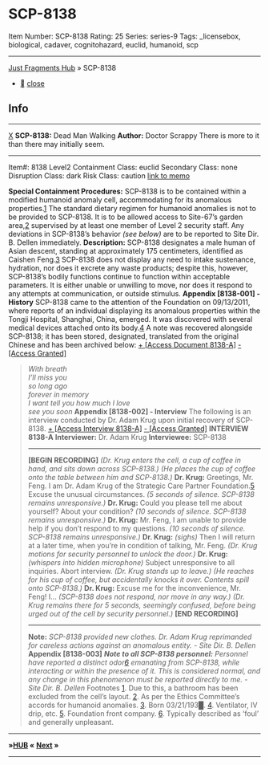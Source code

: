 # SCP-8138
Item Number: SCP-8138
Rating: 25
Series: series-9
Tags: _licensebox, biological, cadaver, cognitohazard, euclid, humanoid, scp

---

[Just Fragments Hub](/just-fragments-hub) » SCP-8138
  * [](javascript:;)
[close](javascript:;)
## Info
* * *
[X](javascript:;)
**SCP-8138:** Dead Man Walking
**Author:** Doctor Scrappy
There is more to it than there may initially seem.
* * *

Item#: 8138
Level2
Containment Class:
euclid
Secondary Class:
none
Disruption Class:
dark
Risk Class:
caution
[link to memo](/classification-committee-memo)  

**Special Containment Procedures:** SCP-8138 is to be contained within a modified humanoid anomaly cell, accommodating for its anomalous properties.[1](javascript:;) The standard dietary regimen for humanoid anomalies is not to be provided to SCP-8138. It is to be allowed access to Site-67’s garden area,[2](javascript:;) supervised by at least one member of Level 2 security staff. Any deviations in SCP-8138’s behavior _(see below)_ are to be reported to Site Dir. B. Dellen immediately.
**Description:** SCP-8138 designates a male human of Asian descent, standing at approximately 175 centimeters, identified as Caishen Feng.[3](javascript:;) SCP-8138 does not display any need to intake sustenance, hydration, nor does it excrete any waste products; despite this, however, SCP-8138’s bodily functions continue to function within acceptable parameters.
It is either unable or unwilling to move, nor does it respond to any attempts at communication, or outside stimulus.
**Appendix [8138-001] - History**
SCP-8138 came to the attention of the Foundation on 09/13/2011, where reports of an individual displaying its anomalous properties within the Tongji Hospital, Shanghai, China, emerged. It was discovered with several medical devices attached onto its body.[4](javascript:;)
A note was recovered alongside SCP-8138; it has been stored, designated, translated from the original Chinese and has been archived below:
[\+ [Access Document 8138-A]](javascript:;)
[\- [Access Granted]](javascript:;)
> _With breath_  
>  _I’ll miss you_  
>  _so long ago_  
>  _forever in memory_  
>  _I want tell you how much I love_  
>  _see you soon_
**Appendix [8138-002] - Interview**
The following is an interview conducted by Dr. Adam Krug upon initial recovery of SCP-8138.
[\+ [Access Interview 8138-A]](javascript:;)
[\- [Access Granted]](javascript:;)
> **INTERVIEW 8138-A**
> **Interviewer:** Dr. Adam Krug
> **Interviewee:** SCP-8138
> * * *
> **[BEGIN RECORDING]**
> _(Dr. Krug enters the cell, a cup of coffee in hand, and sits down across SCP-8138.)_
> _(He places the cup of coffee onto the table between him and SCP-8138.)_
> **Dr. Krug:** Greetings, Mr. Feng. I am Dr. Adam Krug of the Strategic Care Partner Foundation.[5](javascript:;) Excuse the unusual circumstances.
> _(5 seconds of silence. SCP-8138 remains unresponsive.)_
> **Dr. Krug:** Could you please tell me about yourself? About your condition?
> _(10 seconds of silence. SCP-8138 remains unresponsive.)_
> **Dr. Krug:** Mr. Feng, I am unable to provide help if you don’t respond to my questions.
> _(10 seconds of silence. SCP-8138 remains unresponsive.)_
> **Dr. Krug:** _(sighs)_ Then I will return at a later time, when you’re in condition of talking, Mr. Feng.
> _(Dr. Krug motions for security personnel to unlock the door.)_
> **Dr. Krug:** _(whispers into hidden microphone)_ Subject unresponsive to all inquiries. Abort interview.
> _(Dr. Krug stands up to leave.)_
> _(He reaches for his cup of coffee, but accidentally knocks it over. Contents spill onto SCP-8138.)_
> **Dr. Krug:** Excuse me for the inconvenience, Mr. Feng! I…
> _(SCP-8138 does not respond, nor move in any way.)_
> _(Dr. Krug remains there for 5 seconds, seemingly confused, before being urged out of the cell by security personnel.)_
> **[END RECORDING]**
> * * *
> **Note:** _SCP-8138 provided new clothes. Dr. Adam Krug reprimanded for careless actions against an anomalous entity. - Site Dir. B. Dellen_
**Appendix [8138-003]**
> _**Note to all SCP-8138 personnel:** Personnel have reported a distinct odor[6](javascript:;) emanating from SCP-8138, while interacting or within the presence of it. This is considered normal, and any change in this phenomenon must be reported directly to me._
> _\- Site Dir. B. Dellen_
Footnotes
[1](javascript:;). Due to this, a bathroom has been excluded from the cell’s layout.
[2](javascript:;). As per the Ethics Committee’s accords for humanoid anomalies.
[3](javascript:;). Born 03/21/193█.
[4](javascript:;). Ventilator, IV drip, etc.
[5](javascript:;). Foundation front company.
[6](javascript:;). Typically described as ‘foul’ and generally unpleasant.
* * *
  

**»[HUB](/just-fragments-hub) «**
**[Next](/maybe-the-end-of-the-world-isnt-as-bad-as-it-sounds) »**
* * *